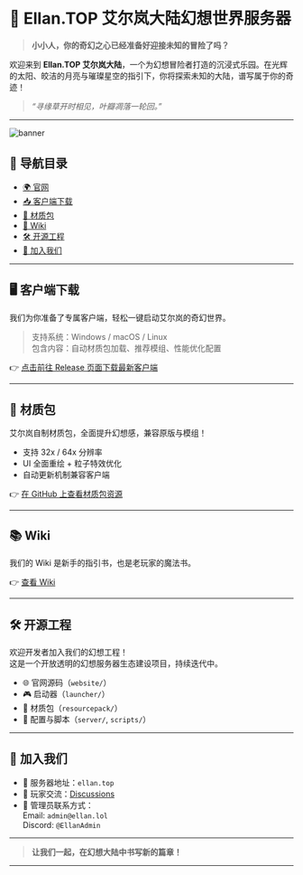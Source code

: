 # 🌌 Ellan.TOP 艾尔岚大陆幻想世界服务器

> **小小人，你的奇幻之心已经准备好迎接未知的冒险了吗？**

欢迎来到 **Ellan.TOP 艾尔岚大陆**，一个为幻想冒险者打造的沉浸式乐园。在光辉的太阳、皎洁的月亮与璀璨星空的指引下，你将探索未知的大陆，谱写属于你的奇迹！

> _“寻缘草开时相见，叶瓣凋落一轮回。”_

---

![banner](https://ellan.lol/banner.jpg)

## 🧭 导航目录

- [🌍 官网](http://ellan.lol)
- [📥 客户端下载](#客户端下载)
- [🎨 材质包](#材质包)
- [🧠 Wiki](#wiki)
- [🛠 开源工程](#开源工程)
- [🤝 加入我们](#加入我们)

---

## 🖥 客户端下载

我们为你准备了专属客户端，轻松一键启动艾尔岚的奇幻世界。

> 支持系统：Windows / macOS / Linux  
> 包含内容：自动材质包加载、推荐模组、性能优化配置

👉 [点击前往 Release 页面下载最新客户端](https://github.com/hahaTT0902/Ellan.top/releases)

---

## 🎨 材质包

艾尔岚自制材质包，全面提升幻想感，兼容原版与模组！

- 支持 32x / 64x 分辨率
- UI 全面重绘 + 粒子特效优化
- 自动更新机制兼容客户端

👉 [在 GitHub 上查看材质包资源](https://github.com/hahaTT0902/Ellan.top/tree/main/resourcepack)

---

## 📚 Wiki

我们的 Wiki 是新手的指引书，也是老玩家的魔法书。

👉 [查看 Wiki](https://github.com/hahaTT0902/Ellan.top/wiki)

---

## 🛠 开源工程

欢迎开发者加入我们的幻想工程！  
这是一个开放透明的幻想服务器生态建设项目，持续迭代中。

- 🌐 官网源码（`website/`）
- 🎮 启动器（`launcher/`）
- 🎨 材质包（`resourcepack/`）
- 📄 配置与脚本（`server/`, `scripts/`）

---

## 🤝 加入我们

- 👑 服务器地址：`ellan.top`
- 📣 玩家交流：[Discussions](https://github.com/hahaTT0902/Ellan.top/discussions)
- 📮 管理员联系方式：  
  Email: `admin@ellan.lol`  
  Discord: `@EllanAdmin`

---

> **让我们一起，在幻想大陆中书写新的篇章！**

---
